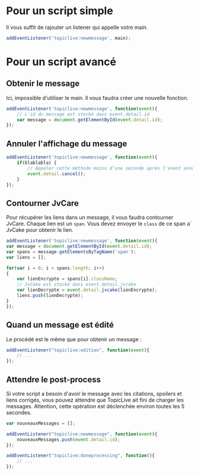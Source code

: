# Pour un script simple

Il vous suffit de rajouter un listener qui appelle votre main.

```javascript
addEventListener('topiclive:newmessage', main);
```

# Pour un script avancé

## Obtenir le message

Ici, impossible d'utiliser le main. Il vous faudra créer une nouvelle fonction.

```javascript
addEventListener('topiclive:newmessage', function(event){
	// L'id du message est stocké dans event.detail.id
	var message = document.getElementById(event.detail.id);
});
```

## Annuler l'affichage du message

```javascript
addEventListener('topiclive:newmessage', function(event){
	if(blablabla) {
		// Appeler cette méthode moins d'une seconde après l'event annulera l'affichage du message
		event.detail.cancel();
	}
});
```

## Contourner JvCare

Pour récupérer les liens dans un message, il vous faudra contourner JvCare. Chaque lien est un `span`.
Vous devez envoyer le `class` de ce span а̀ JvCake pour obtenir le lien.

```javascript
addEventListener('topiclive:newmessage', function(event){
var message = document.getElementById(event.detail.id);
var spans = message.getElementsByTagName('span');
var liens = [];

for(var i = 0; i < spans.length; i++)
{
	var lienEncrypte = spans[i].className;
	// JvCake est stocké dans event.detail.jvcake
	var lienDecrypte = event.detail.jvcake(lienEncrypte);
	liens.push(lienDecrypte);
}
});
```

## Quand un message est édité

Le procédé est le même que pour obtenir un message :

```javascript
addEventListener("topiclive:edition", function(event){
	// ...
});
```

## Attendre le post-process

Si votre script a besoin d'avoir le message avec les citations, spoilers et liens corrigés, vous pouvez attendre que TopicLive ait fini de charger les messages.
Attention, cette opération est déclenchée environ toutes les 5 secondes.

```javascript
var nouveauxMessages = [];

addEventListener("topiclive:newmessage", function(event){
	nouveauxMessages.push(event.detail.id);
});

addEventListener("topiclive:doneprocessing", function(){
	// ...
});
```
